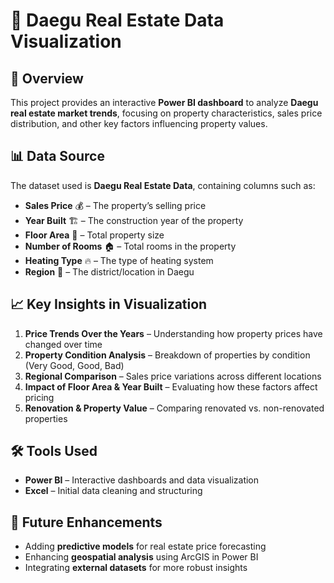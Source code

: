 # 🏡 Daegu Real Estate Data Visualization  

## 📌 Overview  
This project provides an interactive **Power BI dashboard** to analyze **Daegu real estate market trends**, focusing on property characteristics, sales price distribution, and other key factors influencing property values.  

## 📊 Data Source  
The dataset used is **Daegu Real Estate Data**, containing columns such as:  
- **Sales Price** 💰 – The property’s selling price  
- **Year Built** 🏗️ – The construction year of the property  
- **Floor Area** 📏 – Total property size  
- **Number of Rooms** 🏠 – Total rooms in the property  
- **Heating Type** 🔥 – The type of heating system  
- **Region** 📍 – The district/location in Daegu  

## 📈 Key Insights in Visualization  
1. **Price Trends Over the Years** – Understanding how property prices have changed over time  
2. **Property Condition Analysis** – Breakdown of properties by condition (Very Good, Good, Bad)  
3. **Regional Comparison** – Sales price variations across different locations  
4. **Impact of Floor Area & Year Built** – Evaluating how these factors affect pricing  
5. **Renovation & Property Value** – Comparing renovated vs. non-renovated properties  

## 🛠️ Tools Used  
- **Power BI** – Interactive dashboards and data visualization   
- **Excel** – Initial data cleaning and structuring  

## 🚀 Future Enhancements  
- Adding **predictive models** for real estate price forecasting  
- Enhancing **geospatial analysis** using ArcGIS in Power BI  
- Integrating **external datasets** for more robust insights  
